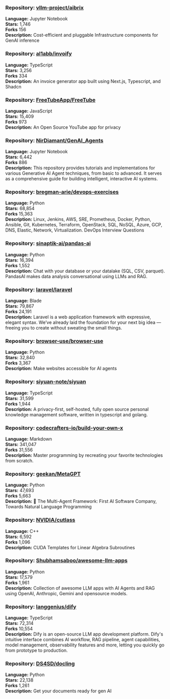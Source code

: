 ### **Repository:** [vllm-project/aibrix](https://github.com/vllm-project/aibrix)  

**Language:** Jupyter Notebook  
**Stars:** 1,746  
**Forks** 156  
**Description:** Cost-efficient and pluggable Infrastructure components for GenAI inference  

### **Repository:** [al1abb/invoify](https://github.com/al1abb/invoify)  

**Language:** TypeScript  
**Stars:** 3,256  
**Forks** 334  
**Description:** An invoice generator app built using Next.js, Typescript, and Shadcn  

### **Repository:** [FreeTubeApp/FreeTube](https://github.com/FreeTubeApp/FreeTube)  

**Language:** JavaScript  
**Stars:** 15,409  
**Forks** 973  
**Description:** An Open Source YouTube app for privacy  

### **Repository:** [NirDiamant/GenAI_Agents](https://github.com/NirDiamant/GenAI_Agents)  

**Language:** Jupyter Notebook  
**Stars:** 6,442  
**Forks** 886  
**Description:** This repository provides tutorials and implementations for various Generative AI Agent techniques, from basic to advanced. It serves as a comprehensive guide for building intelligent, interactive AI systems.  

### **Repository:** [bregman-arie/devops-exercises](https://github.com/bregman-arie/devops-exercises)  

**Language:** Python  
**Stars:** 68,854  
**Forks** 15,363  
**Description:** Linux, Jenkins, AWS, SRE, Prometheus, Docker, Python, Ansible, Git, Kubernetes, Terraform, OpenStack, SQL, NoSQL, Azure, GCP, DNS, Elastic, Network, Virtualization. DevOps Interview Questions  

### **Repository:** [sinaptik-ai/pandas-ai](https://github.com/sinaptik-ai/pandas-ai)  

**Language:** Python  
**Stars:** 16,394  
**Forks** 1,552  
**Description:** Chat with your database or your datalake (SQL, CSV, parquet). PandasAI makes data analysis conversational using LLMs and RAG.  

### **Repository:** [laravel/laravel](https://github.com/laravel/laravel)  

**Language:** Blade  
**Stars:** 79,867  
**Forks** 24,191  
**Description:** Laravel is a web application framework with expressive, elegant syntax. We’ve already laid the foundation for your next big idea — freeing you to create without sweating the small things.  

### **Repository:** [browser-use/browser-use](https://github.com/browser-use/browser-use)  

**Language:** Python  
**Stars:** 32,840  
**Forks** 3,367  
**Description:** Make websites accessible for AI agents  

### **Repository:** [siyuan-note/siyuan](https://github.com/siyuan-note/siyuan)  

**Language:** TypeScript  
**Stars:** 31,599  
**Forks** 1,944  
**Description:** A privacy-first, self-hosted, fully open source personal knowledge management software, written in typescript and golang.  

### **Repository:** [codecrafters-io/build-your-own-x](https://github.com/codecrafters-io/build-your-own-x)  

**Language:** Markdown  
**Stars:** 341,047  
**Forks** 31,556  
**Description:** Master programming by recreating your favorite technologies from scratch.  

### **Repository:** [geekan/MetaGPT](https://github.com/geekan/MetaGPT)  

**Language:** Python  
**Stars:** 47,693  
**Forks** 5,663  
**Description:** 🌟 The Multi-Agent Framework: First AI Software Company, Towards Natural Language Programming  

### **Repository:** [NVIDIA/cutlass](https://github.com/NVIDIA/cutlass)  

**Language:** C++  
**Stars:** 6,592  
**Forks** 1,096  
**Description:** CUDA Templates for Linear Algebra Subroutines  

### **Repository:** [Shubhamsaboo/awesome-llm-apps](https://github.com/Shubhamsaboo/awesome-llm-apps)  

**Language:** Python  
**Stars:** 17,579  
**Forks** 1,961  
**Description:** Collection of awesome LLM apps with AI Agents and RAG using OpenAI, Anthropic, Gemini and opensource models.  

### **Repository:** [langgenius/dify](https://github.com/langgenius/dify)  

**Language:** TypeScript  
**Stars:** 72,314  
**Forks** 10,554  
**Description:** Dify is an open-source LLM app development platform. Dify's intuitive interface combines AI workflow, RAG pipeline, agent capabilities, model management, observability features and more, letting you quickly go from prototype to production.  

### **Repository:** [DS4SD/docling](https://github.com/DS4SD/docling)  

**Language:** Python  
**Stars:** 22,138  
**Forks** 1,261  
**Description:** Get your documents ready for gen AI  

